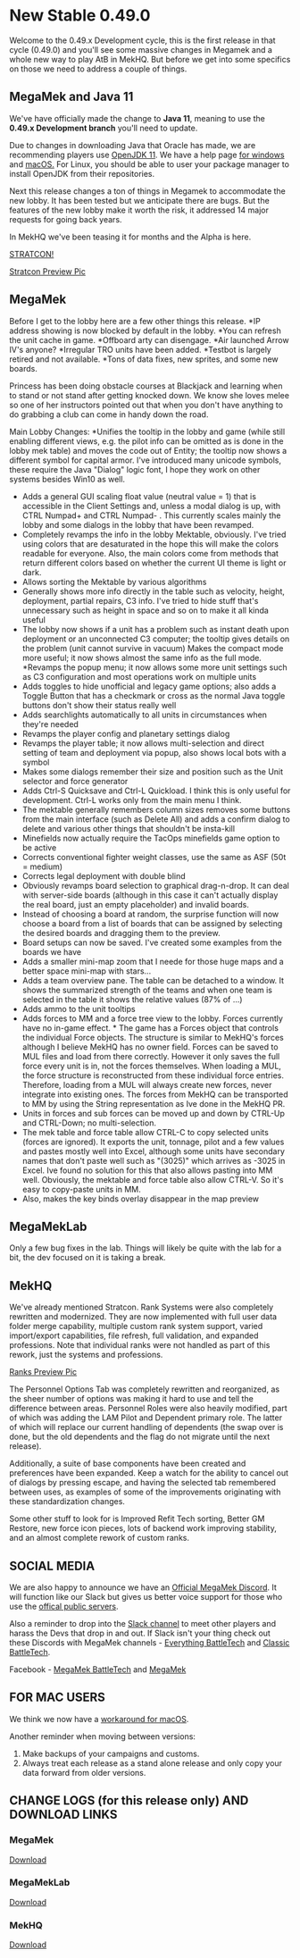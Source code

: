 # New Stable 0.49.0
Welcome to the 0.49.x Development cycle, this is the first release in that cycle (0.49.0) and you'll see some massive changes in Megamek and a whole new way to play AtB in MekHQ. But before we get into some specifics on those we need to address a couple of things.

## MegaMek and Java 11
We've have officially made the change to **Java 11**, meaning to use the **0.49.x Development branch** you'll need to update. 

Due to changes in downloading Java that Oracle has made, we are recommending players use [OpenJDK 11](https://adoptopenjdk.net/). We have a help page [for windows](https://github.com/MegaMek/megamek/wiki/Updating-to-OpenJDK) and [macOS.](https://megamek.org/wiki/mac_issues.html) For Linux, you should be able to user your package manager to install OpenJDK from their repositories.

Next this release changes a ton of things in Megamek to accommodate the new lobby. It has been tested but we anticipate there are bugs. But the features of the new lobby make it worth the risk, it addressed 14 major requests for going back years.

In MekHQ we've been teasing it for months and the Alpha is here.

[STRATCON!](https://bg.battletech.com/forums/megamek-games/coming-soon-to-megamek/msg1719781/#msg1719781)

[Stratcon Preview Pic](https://i.imgur.com/e6JVmpz.png)

## MegaMek
Before I get to the lobby here are a few other things this release.
*IP address showing is now blocked by default in the lobby.
*You can refresh the unit cache in game.
*Offboard arty can disengage.
*Air launched Arrow IV's anyone?
*Irregular TRO units have been added.
*Testbot is largely retired and not available.
*Tons of data fixes, new sprites, and some new boards.

Princess has been doing obstacle courses at Blackjack and learning when to stand or not stand after getting knocked down. We know she loves melee so one of her instructors pointed out that when you don't have anything to do grabbing a club can come in handy down the road.

Main Lobby Changes:
*Unifies the tooltip in the lobby and game (while still enabling different views, e.g. the pilot info can be omitted as is done in the lobby mek table) and moves the code out of Entity; the tooltip now shows a different symbol for capital armor. I've introduced many unicode symbols, these require the Java "Dialog" logic font, I hope they work on other systems besides Win10 as well.

* Adds a general GUI scaling float value (neutral value = 1) that is accessible in the Client Settings and, unless a modal dialog is up, with CTRL Numpad+ and CTRL Numpad- . This currently scales mainly the lobby and some dialogs in the lobby that have been revamped.
* Completely revamps the info in the lobby Mektable, obviously. I've tried using colors that are desaturated in the hope this will make the colors readable for everyone. Also, the main colors come from methods that return different colors based on whether the current UI theme is light or dark.
* Allows sorting the Mektable by various algorithms
* Generally shows more info directly in the table such as velocity, height, deployment, partial repairs, C3 info. I've tried to hide stuff that's unnecessary such as height in space and so on to make it all kinda useful
* The lobby now shows if a unit has a problem such as instant death upon deployment or an unconnected C3 computer; the tooltip gives details on the problem (unit cannot survive in vacuum)
Makes the compact mode more useful; it now shows almost the same info as the full mode.
*Revamps the popup menu; it now allows some more unit settings such as C3 configuration and most operations work on multiple units
* Adds toggles to hide unofficial and legacy game options; also adds a Toggle Button that has a checkmark or cross as the normal Java toggle buttons don't show their status really well
* Adds searchlights automatically to all units in circumstances when they're needed
* Revamps the player config and planetary settings dialog
* Revamps the player table; it now allows multi-selection and direct setting of team and deployment via popup, also shows local bots with a symbol
* Makes some dialogs remember their size and position such as the Unit selector and force generator
* Adds Ctrl-S Quicksave and Ctrl-L Quickload. I think this is only useful for development. Ctrl-L works only from the main menu I think.
* The mektable generally remembers column sizes
removes some buttons from the main interface (such as Delete All) and adds a confirm dialog to delete and various other things that shouldn't be insta-kill
* Minefields now actually require the TacOps minefields game option to be active
* Corrects conventional fighter weight classes, use the same as ASF (50t = medium)
* Corrects legal deployment with double blind
* Obviously revamps board selection to graphical drag-n-drop. It can deal with server-side boards (although in this case it can't actually display the real board, just an empty placeholder) and invalid boards.
* Instead of choosing a board at random, the surprise function will now choose a board from a list of boards that can be assigned by selecting the desired boards and dragging them to the preview.
* Board setups can now be saved. I've created some examples from the boards we have
* Adds a smaller mini-map zoom that I neede for those huge maps and a better space mini-map with stars...
* Adds a team overview pane. The table can be detached to a window. It shows the summarized strength of the teams and when one team is selected in the table it shows the relative values (87% of ...)
* Adds ammo to the unit tooltips
* Adds forces to MM and a force tree view to the lobby. Forces currently have no in-game effect. * The game has a Forces object that controls the individual Force objects. The structure is similar to MekHQ's forces although I believe MekHQ has no owner field. Forces can be saved to MUL files and load from there correctly. However it only saves the full force every unit is in, not the forces themselves. When loading a MUL, the force structure is reconstructed from these individual force entries. Therefore, loading from a MUL will always create new forces, never integrate into existing ones. The forces from MekHQ can be transported to MM by using the String representation as Ive done in the MekHQ PR.
* Units in forces and sub forces can be moved up and down by CTRL-Up and CTRL-Down; no multi-selection.
* The mek table and force table allow CTRL-C to copy selected units (forces are ignored). It exports the unit, tonnage, pilot and a few values and pastes mostly well into Excel, although some units have secondary names that don't paste well such as "(3025)" which arrives as -3025 in Excel. Ive found no solution for this that also allows pasting into MM well.
Obviously, the mektable and force table also allow CTRL-V. So it's easy to copy-paste units in MM.
* Also, makes the key binds overlay disappear in the map preview

## MegaMekLab
Only a few bug fixes in the lab. Things will likely be quite with the lab for a bit, the dev focused on it is taking a break.

## MekHQ
We've already mentioned Stratcon. Rank Systems were also completely rewritten and modernized. They are now implemented with full user data folder merge capability, multiple custom rank system support, varied import/export capabilities, file refresh, full validation, and expanded professions. Note that individual ranks were not handled as part of this rework, just the systems and professions.

[Ranks Preview Pic](https://i.imgur.com/AX05snY.png)

The Personnel Options Tab was completely rewritten and reorganized, as the sheer number of options was making it hard to use and tell the difference between areas. Personnel Roles were also heavily modified, part of which was adding the LAM Pilot and Dependent primary role. The latter of which will replace our current handling of dependents (the swap over is done, but the old dependents and the flag do not migrate until the next release).

Additionally, a suite of base components have been created and preferences have been expanded. Keep a watch for the ability to cancel out of dialogs by pressing escape, and having the selected tab remembered between uses, as examples of some of the improvements originating with these standardization changes.

Some other stuff to look for is Improved Refit Tech sorting, Better GM Restore, new force icon pieces, lots of backend work improving stability, and an almost complete rework of custom ranks.



## SOCIAL MEDIA

We are also happy to announce we have an [Official MegaMek Discord](https://discord.gg/u2vJ5U2QpD). It will function like our Slack but gives us better voice support for those who use the [offical public servers](https://megamek.games).

Also a reminder to drop into the [Slack channel](https://bit.ly/2KSu5yQ) to meet other players and harass the Devs that drop in and out. If Slack isn't your thing check out these Discords with MegaMek channels - [Everything BattleTech](https://discord.gg/gyXMWjT) and [Classic BattleTech](https://discord.gg/D9jFn52).

Facebook - [MegaMek BattleTech](https://www.facebook.com/groups/5124394675) and [MegaMek](https://www.facebook.com/MegaMek)

## FOR MAC USERS

We think we now have a [workaround for macOS](https://megamek.org/wiki/mac_issues.html).

Another reminder when moving between versions:

1) Make backups of your campaigns and customs.
2) Always treat each release as a stand alone release and only copy your data forward from older versions.

## CHANGE LOGS (for this release only) AND DOWNLOAD LINKS

### MegaMek

[Download](https://github.com/MegaMek/megamek/releases/tag/v0.49.0)

### MegaMekLab

[Download](https://github.com/MegaMek/megameklab/releases/tag/v0.49.0)

### MekHQ

[Download](https://github.com/MegaMek/mekhq/releases/tag/v0.49.0)

